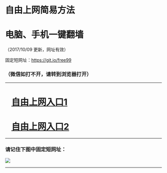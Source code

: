 ﻿# 自由上网简易方法

# 电脑、手机一键翻墙

（2017/10/09 更新，网址有效）

固定短网址：https://git.io/free99

### （微信如打不开，请转到浏览器打开）


***





# &nbsp;&nbsp; <a href="http://ft1365021775.fwq-tz-1001.info/fwqtz01.html?t=100900122836 " target="_blank">自由上网入口1</a>
# &nbsp;&nbsp; <a href="http://ft2787914317.fwq-tz-1002.info/fwqtz02.html?t=100900125583 " target="_blank">自由上网入口2</a>
***

### 请记住下图中固定短网址：

<img src="https://s3-us-west-2.amazonaws.com/fwq-1001/yjfq-20170905okok.png" /> 


***

